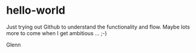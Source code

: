 # hello-world
Just trying out Github to understand the functionality and flow. Maybe lots more to come when I get ambitious ... ;-)

Glenn
